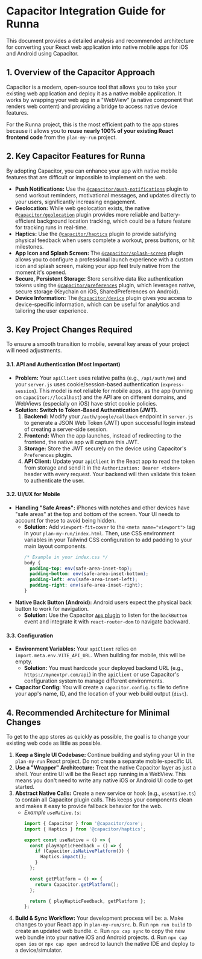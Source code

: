 # Capacitor Integration Guide for Runna

This document provides a detailed analysis and recommended architecture for converting your React web application into native mobile apps for iOS and Android using Capacitor.

## 1. Overview of the Capacitor Approach

Capacitor is a modern, open-source tool that allows you to take your existing web application and deploy it as a native mobile application. It works by wrapping your web app in a "WebView" (a native component that renders web content) and providing a bridge to access native device features.

For the Runna project, this is the most efficient path to the app stores because it allows you to **reuse nearly 100% of your existing React frontend code** from the `plan-my-run` project.

## 2. Key Capacitor Features for Runna

By adopting Capacitor, you can enhance your app with native mobile features that are difficult or impossible to implement on the web.

*   **Push Notifications:** Use the [`@capacitor/push-notifications`](https://capacitorjs.com/docs/apis/push-notifications) plugin to send workout reminders, motivational messages, and updates directly to your users, significantly increasing engagement.
*   **Geolocation:** While web geolocation exists, the native [`@capacitor/geolocation`](https://capacitorjs.com/docs/apis/geolocation) plugin provides more reliable and battery-efficient background location tracking, which could be a future feature for tracking runs in real-time.
*   **Haptics:** Use the [`@capacitor/haptics`](https://capacitorjs.com/docs/apis/haptics) plugin to provide satisfying physical feedback when users complete a workout, press buttons, or hit milestones.
*   **App Icon and Splash Screen:** The [`@capacitor/splash-screen`](https://capacitorjs.com/docs/apis/splash-screen) plugin allows you to configure a professional launch experience with a custom icon and splash screen, making your app feel truly native from the moment it's opened.
*   **Secure, Persistent Storage:** Store sensitive data like authentication tokens using the [`@capacitor/preferences`](https://capacitorjs.com/docs/apis/preferences) plugin, which leverages native, secure storage (Keychain on iOS, SharedPreferences on Android).
*   **Device Information:** The [`@capacitor/device`](https://capacitorjs.com/docs/apis/device) plugin gives you access to device-specific information, which can be useful for analytics and tailoring the user experience.

## 3. Key Project Changes Required

To ensure a smooth transition to mobile, several key areas of your project will need adjustments.

#### 3.1. API and Authentication (Most Important)

*   **Problem:** Your `apiClient` uses relative paths (e.g., `/api/auth/me`) and your `server.js` uses cookie/session-based authentication (`express-session`). This model is not reliable for mobile apps, as the app (running on `capacitor://localhost`) and the API are on different domains, and WebViews (especially on iOS) have strict cookie policies.
*   **Solution: Switch to Token-Based Authentication (JWT).**
    1.  **Backend:** Modify your `/auth/google/callback` endpoint in `server.js` to generate a JSON Web Token (JWT) upon successful login instead of creating a server-side session.
    2.  **Frontend:** When the app launches, instead of redirecting to the frontend, the native app will capture this JWT.
    3.  **Storage:** Store the JWT securely on the device using Capacitor's `Preferences` plugin.
    4.  **API Client:** Update your `apiClient` in the React app to read the token from storage and send it in the `Authorization: Bearer <token>` header with every request. Your backend will then validate this token to authenticate the user.

#### 3.2. UI/UX for Mobile

*   **Handling "Safe Areas":** iPhones with notches and other devices have "safe areas" at the top and bottom of the screen. Your UI needs to account for these to avoid being hidden.
    *   **Solution:** Add `viewport-fit=cover` to the `<meta name="viewport">` tag in your `plan-my-run/index.html`. Then, use CSS environment variables in your Tailwind CSS configuration to add padding to your main layout components.
        ```css
        /* Example in your index.css */
        body {
          padding-top: env(safe-area-inset-top);
          padding-bottom: env(safe-area-inset-bottom);
          padding-left: env(safe-area-inset-left);
          padding-right: env(safe-area-inset-right);
        }
        ```
*   **Native Back Button (Android):** Android users expect the physical back button to work for navigation.
    *   **Solution:** Use the Capacitor [`App` plugin](https://capacitorjs.com/docs/apis/app) to listen for the `backButton` event and integrate it with `react-router-dom` to navigate backward.

#### 3.3. Configuration

*   **Environment Variables:** Your `apiClient` relies on `import.meta.env.VITE_API_URL`. When building for mobile, this will be empty.
    *   **Solution:** You must hardcode your deployed backend URL (e.g., `https://mynextpr.com/api`) in the `apiClient` or use Capacitor's configuration system to manage different environments.
*   **Capacitor Config:** You will create a `capacitor.config.ts` file to define your app's name, ID, and the location of your web build output (`dist`).

## 4. Recommended Architecture for Minimal Changes

To get to the app stores as quickly as possible, the goal is to change your existing web code as little as possible.

1.  **Keep a Single UI Codebase:** Continue building and styling your UI in the `plan-my-run` React project. Do not create a separate mobile-specific UI.
2.  **Use a "Wrapper" Architecture:** Treat the native Capacitor layer as just a shell. Your entire UI will be the React app running in a WebView. This means you don't need to write any native iOS or Android UI code to get started.
3.  **Abstract Native Calls:** Create a new service or hook (e.g., `useNative.ts`) to contain all Capacitor plugin calls. This keeps your components clean and makes it easy to provide fallback behavior for the web.
    *   *Example `useNative.ts`*:
        ```typescript
        import { Capacitor } from '@capacitor/core';
        import { Haptics } from '@capacitor/haptics';

        export const useNative = () => {
          const playHapticFeedback = () => {
            if (Capacitor.isNativePlatform()) {
              Haptics.impact();
            }
          };

          const getPlatform = () => {
            return Capacitor.getPlatform();
          };

          return { playHapticFeedback, getPlatform };
        };
        ```
4.  **Build & Sync Workflow:** Your development process will be:
    a.  Make changes to your React app in `plan-my-run/src`.
    b.  Run `npm run build` to create an updated web bundle.
    c.  Run `npx cap sync` to copy the new web bundle into your native iOS and Android projects.
    d.  Run `npx cap open ios` or `npx cap open android` to launch the native IDE and deploy to a device/simulator.
